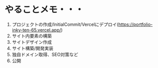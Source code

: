 # やることメモ・・・
1. プロジェクトの作成/InitialCommit/Vercelにデプロイ(https://portfolio-inky-ten-65.vercel.app/)
2. サイト内要素の構築
3. サイトデザイン作成
4. サイト構築/開発実装
5. 独自ドメイン取得、SEO対策など
6. 公開

